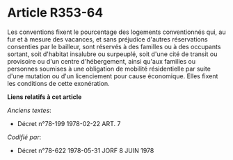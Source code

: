 # Article R353-64

Les conventions fixent le pourcentage des logements conventionnés qui, au fur et à mesure des vacances, et sans préjudice
d'autres réservations consenties par le bailleur, sont réservés à des familles ou à des occupants sortant, soit d'habitat
insalubre ou surpeuplé, soit d'une cité de transit ou provisoire ou d'un centre d'hébergement, ainsi qu'aux familles ou
personnes soumises à une obligation de mobilité résidentielle par suite d'une mutation ou d'un licenciement pour cause
économique. Elles fixent les conditions de cette exonération.

**Liens relatifs à cet article**

_Anciens textes_:

  - Décret n°78-199 1978-02-22 ART. 7

_Codifié par_:

  - Décret n°78-622 1978-05-31 JORF 8 JUIN 1978
